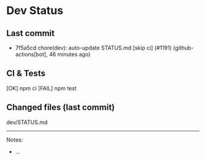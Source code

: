 # Dev Status

## Last commit
- 7f5a5cd chore(dev): auto-update STATUS.md [skip ci] (#1191) (github-actions[bot], 46 minutes ago)
## CI & Tests
[OK] npm ci
[FAIL] npm test

## Changed files (last commit)
dev/STATUS.md

---
Notes:
- ...
